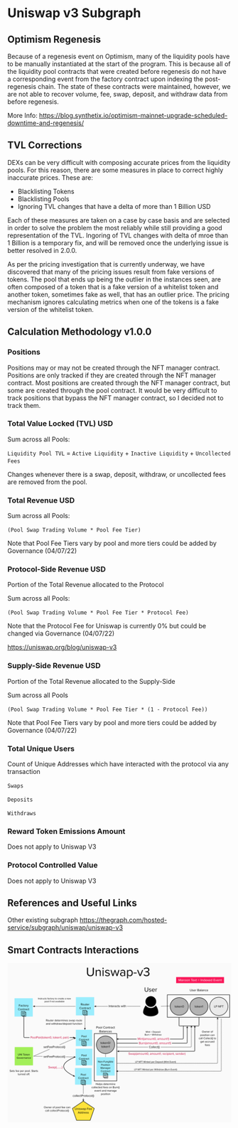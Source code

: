 # Uniswap v3 Subgraph

## Optimism Regenesis

Because of a regenesis event on Optimism, many of the liquidity pools have to be manually instantiated at the start of the program. This is because all of the liquidity pool contracts that were created before regenesis do not have a corresponding event from the factory contract upon indexing the post-regenesis chain. The state of these contracts were maintained, however, we are not able to recover volume, fee, swap, deposit, and withdraw data from before regenesis.

More Info:
https://blog.synthetix.io/optimism-mainnet-upgrade-scheduled-downtime-and-regenesis/

## TVL Corrections

DEXs can be very difficult with composing accurate prices from the liquidity pools. For this reason, there are some measures in place to correct highly inaccurate prices. These are:

- Blacklisting Tokens
- Blacklisting Pools
- Ignoring TVL changes that have a delta of more than 1 Billion USD

Each of these measures are taken on a case by case basis and are selected in order to solve the problem the most reliably while still providing a good representation of the TVL. Ingoring of TVL changes with delta of mroe than 1 Billion is a temporary fix, and will be removed once the underlying issue is better resolved in 2.0.0.

As per the pricing investigation that is currently underway, we have discovered that many of the pricing issues result from fake versions of tokens. The pool that ends up being the outlier in the instances seen, are often composed of a token that is a fake version of a whitelist token and another token, sometimes fake as well, that has an outlier price. The pricing mechanism ignores calculating metrics when one of the tokens is a fake version of the whitelist token.

## Calculation Methodology v1.0.0

### Positions

Positions may or may not be created through the NFT manager contract. Positions are only tracked if they are created through the NFT manager contract. Most positions are created through the NFT manager contract, but some are created through the pool contract. It would be very difficult to track positions that bypass the NFT manager contract, so I decided not to track them.

### Total Value Locked (TVL) USD

Sum across all Pools:

`Liquidity Pool TVL` = `Active Liquidity` + `Inactive Liquidity` + `Uncollected Fees`

Changes whenever there is a swap, deposit, withdraw, or uncollected fees are removed from the pool.

### Total Revenue USD

Sum across all Pools:

`(Pool Swap Trading Volume * Pool Fee Tier)`

Note that Pool Fee Tiers vary by pool and more tiers could be added by Governance (04/07/22)

### Protocol-Side Revenue USD

Portion of the Total Revenue allocated to the Protocol

Sum across all Pools:

`(Pool Swap Trading Volume * Pool Fee Tier * Protocol Fee)`

Note that the Protocol Fee for Uniswap is currently 0% but could be changed via Governance (04/07/22)

https://uniswap.org/blog/uniswap-v3

### Supply-Side Revenue USD

Portion of the Total Revenue allocated to the Supply-Side

Sum across all Pools

`(Pool Swap Trading Volume * Pool Fee Tier * (1 - Protocol Fee))`

Note that Pool Fee Tiers vary by pool and more tiers could be added by Governance (04/07/22)

### Total Unique Users

Count of Unique Addresses which have interacted with the protocol via any transaction

`Swaps`

`Deposits`

`Withdraws`

### Reward Token Emissions Amount

Does not apply to Uniswap V3

### Protocol Controlled Value

Does not apply to Uniswap V3

## References and Useful Links

Other existing subgraph
https://thegraph.com/hosted-service/subgraph/uniswap/uniswap-v3

## Smart Contracts Interactions

![Uniswap v3](../../docs/images/protocols/uniswap-v3.png "Uniswap v3")
